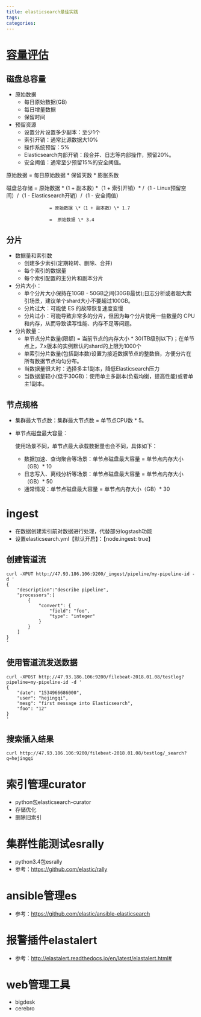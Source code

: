 ```yaml
---
title: elasticsearch最佳实践
tags:
categories:
---
```


# [容量评估](https://help.aliyun.com/document_detail/72660.html)

## 磁盘总容量

* 原始数据
  * 每日原始数据(GB)
  * 每日增量数据
  * 保留时间
* 预留资源
  * 设置分片设置多少副本：至少1个
  * 索引开销：通常比源数据大10%
  * 操作系统预留：5%
  * Elasticsearch内部开销：段合并、日志等内部操作，预留20%。
  * 安全阈值：通常至少预留15%的安全阈值。

原始数据 = 每日原始数据 \* 保留天数 \* 膨胀系数 

磁盘总存储 = 原始数据  \*  (1 + 副本数) \*（1 + 索引开销）\* /（1 - Linux预留空间）/（1 - Elasticsearch开销）/（1 - 安全阈值）

                    = 原始数据 \*（1 + 副本数）\* 1.7
    
                    =  原始数据 \* 3.4

## 分片

* 数据量和索引数
  * 创建多少索引(定期轮转、删除、合并)
  * 每个索引的数据量
  * 每个索引配置的主分片和副本分片
* 分片大小：
  * 单个分片大小保持在10GB - 50GB之间(30GB最优);日志分析或者超大索引场景，建议单个shard大小不要超过100GB。
  * 分片过大：可能使 ES 的故障恢复速度变慢
  * 分片过小：可能导致非常多的分片，但因为每个分片使用一些数量的 CPU 和内存，从而导致读写性能、内存不足等问题。
* 分片数量：
  * 单节点分片数量(限额) = 当前节点的内存大小 \* 30(TB级别以下)；在单节点上，7.x版本的实例默认的shard的上限为1000个
  * 单索引分片数量(包括副本数)设置为接近数据节点的整数倍，方便分片在所有数据节点均匀分布。
  * 当数据量很大时：选择多主1副本，降低Elasticsearch压力
  * 当数据量较小(低于30GB)：使用单主多副本(负载均衡，提高性能)或者单主1副本。

## 节点规格

- 集群最大节点数：集群最大节点数 = 单节点CPU数 * 5。

- 单节点磁盘最大容量：

  使用场景不同，单节点最大承载数据量也会不同，具体如下：

  - 数据加速、查询聚合等场景：单节点磁盘最大容量 = 单节点内存大小（GB）* 10
  - 日志写入、离线分析等场景：单节点磁盘最大容量 = 单节点内存大小（GB）* 50
  - 通常情况：单节点磁盘最大容量 = 单节点内存大小（GB）* 30

# ingest

* 在数据创建索引前对数据进行处理，代替部分logstash功能
* 设置elasticsearch.yml【默认开启】：【node.ingest: true】

## 创建管道流
```
curl -XPUT http://47.93.186.106:9200/_ingest/pipeline/my-pipeline-id -d '
{
    "description":"describe pipeline",
    "processors":[
        {
            "convert": {
                "field": "foo",
                "type": "integer"
            }
        }
    ]
}
'
```
## 使用管道流发送数据
```
curl -XPOST http://47.93.186.106:9200/filebeat-2018.01.08/testlog?pipeline=my-pipeline-id -d '
{
    "date": "1534966686000",
    "user": "hejingqi",
    "mesg": "first message into Elasticsearch",
    "foo": "12"
}
'
```
## 搜索插入结果
```
curl http://47.93.186.106:9200/filebeat-2018.01.08/testlog/_search?q=hejingqi
```

# 索引管理curator
* python包elasticsearch-curator
* 存储优化
* 删除旧索引

# 集群性能测试esrally
* python3.4包esrally
* 参考：<https://github.com/elastic/rally>

# ansible管理es
* 参考：<https://github.com/elastic/ansible-elasticsearch>

# 报警插件elastalert
* 参考：<http://elastalert.readthedocs.io/en/latest/elastalert.html#>

# web管理工具
* bigdesk
* cerebro